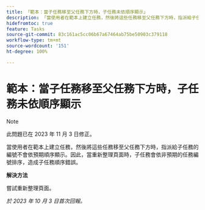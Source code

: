 ```yaml
---
title: 「範本：當子任務移至父任務下方時，子任務未依順序顯示」
description: 「當使用者在範本上建立任務，然後將這些任務移至父任務下方時，指派給子任務的編號不會依預期順序顯示。因此，當重新整理頁面時，子任務會依非預期的任務編號排序，造成子任務順序錯誤。」
hidefromtoc: true
feature: Tasks
source-git-commit: 83c161ac5cc06b67a67464ab75be50903c379118
workflow-type: tm+mt
source-wordcount: '151'
ht-degree: 100%

---
```



# 範本：當子任務移至父任務下方時，子任務未依順序顯示

>[!NOTE]
>
>此問題已在 2023 年 11 月 3 日修正。

當使用者在範本上建立任務，然後將這些任務移至父任務下方時，指派給子任務的編號不會依預期順序顯示。因此，當重新整理頁面時，子任務會依非預期的任務編號排序，造成子任務順序錯誤。

**解決方法**

嘗試重新整理頁面。

_於 2023 年 10 月 3 日首次回報。_
